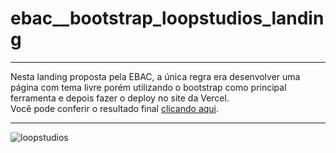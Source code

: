 # ebac__bootstrap_loopstudios_landing

***
Nesta landing proposta pela EBAC, a única regra era desenvolver uma página com tema livre porém utilizando o bootstrap como principal ferramenta e depois fazer o deploy no site da Vercel.
<br>
Você pode conferir o resultado final [clicando aqui](https://ebac-bootstrap-loopstudios.vercel.app/).
***
![loopstudios](https://user-images.githubusercontent.com/87523872/222511150-8a4085f2-2f41-407c-81c8-3dd5d4b7fff6.png)

